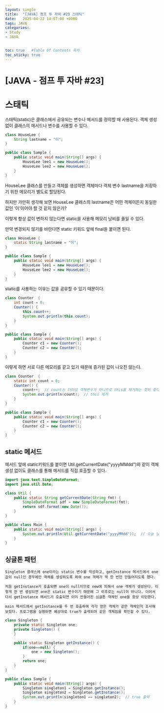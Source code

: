 ```yaml
---
layout: single
title:  "[JAVA] 점프 투 자바 #23 스태틱"
date:   2025-04-22 14:07:00 +0900
tags: JAVA
categories: 
- Study
- JAVA

  
toc: true   #Table Of Contents 목차
toc_sticky: true
---
```


# [JAVA - 점프 투 자바 #23] 

# 스태틱
스태틱(static)은 클래스에서 공유되는 변수나 메서드를 정의할 때 사용된다. 
객체 생성 없이 클래스의 메서드나 변수를 사용할 수 있다.
```java
class HouseLee {
    String lastname = "이";
}

public class Sample {
    public static void main(String[] args) {
        HouseLee lee1 = new HouseLee();
        HouseLee lee2 = new HouseLee();
    }
}
```
HouseLee 클래스를 만들고 객체를 생성하면 객체마다 객체 변수 lastname을 저장하기 위한 메모리가 별도로 할당된다.

하지만 가만히 생각해 보면 HouseLee 클래스의 lastname은 어떤 객체이든지 동일한 값인 ‘이’이어야 할 것 같지 않은가? 

이렇게 항상 값이 변하지 않는다면 static을 사용해 메모리 낭비를 줄일 수 있다.

만약 변경되지 않기를 바란다면 static 키워드 앞에 final을 붙이면 된다.
```java
class HouseLee {
    static String lastname = "이";
}

public class Sample {
    public static void main(String[] args) {
        HouseLee lee1 = new HouseLee();
        HouseLee lee2 = new HouseLee();
    }
}
```

static를 사용하는 이유는 값을 공유할 수 있기 때문이다.
```java
class Counter  {
    int count = 0;
    Counter() {
        this.count++;
        System.out.println(this.count);
    }
}

public class Sample {
    public static void main(String[] args) {
        Counter c1 = new Counter();
        Counter c2 = new Counter();
    }
}
```
이렇게 하면 서로 다른 메모리를 같고 있기 때문에 증가된 값이 나오진 않는다.
```java
class Counter  {
    static int count = 0;
    Counter() {
        count++;  // count는 더이상 객체변수가 아니므로 this를 제거하는 것이 좋다.
        System.out.println(count);  // this 제거
    }
}

public class Sample {
    public static void main(String[] args) {
        Counter c1 = new Counter();
        Counter c2 = new Counter();
    }
}
```

## static 메서드

메서드 앞에 static키워드를 붙이면 Util.getCurrentDate("yyyyMMdd")와 같이 객체 생성 없이도 클래스를 통해 메서드를 직접 호출할 수 있다.

```java
import java.text.SimpleDateFormat;
import java.util.Date;

class Util {
    public static String getCurrentDate(String fmt) {
        SimpleDateFormat sdf = new SimpleDateFormat(fmt);
        return sdf.format(new Date());
    }
}

public class Main {
    public static void main(String[] args) {
        System.out.println(Util.getCurrentDate("yyyyMMdd"));  // 오늘 날짜 출력
    }
}
```

## 싱글톤 패턴
```
Singleton 클래스에 one이라는 static 변수를 작성하고, getInstance 메서드에서 one값이 null인 경우에만 객체를 생성하도록 하여 one 객체가 딱 한 번만 만들어지도록 했다.

처음 getInstance가 호출되면 one이 null이므로 new에 의해서 one 객체가 생성된다. 이렇게 한 번 생성되면 one은 static 변수이기 때문에 그 이후로는 null이 아니다. 이어서 다시 getInstance 메서드가 호출되면 이미 만들어진 싱글톤 객체인 one을 항상 리턴한다.

main 메서드에서 getInstance를 두 번 호출하여 각각 얻은 객체가 같은 객체인지 조사해 보았다. 프로그램을 실행하면 예상대로 true가 출력되어 같은 객체임을 확인할 수 있다.
```

```java
class Singleton {
    private static Singleton one;
    private Singleton() {
    }

    public static Singleton getInstance() {
        if(one==null) {
            one = new Singleton();
        }
        return one;
    }
}

public class Sample {
    public static void main(String[] args) {
        Singleton singleton1 = Singleton.getInstance();
        Singleton singleton2 = Singleton.getInstance();
        System.out.println(singleton1 == singleton2);  // true 출력
    }
}
```